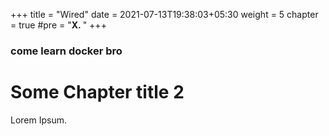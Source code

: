 +++
title = "Wired"
date = 2021-07-13T19:38:03+05:30
weight = 5
chapter = true
#pre = "<b>X. </b>"
+++

### come learn docker bro

# Some Chapter title 2

Lorem Ipsum.